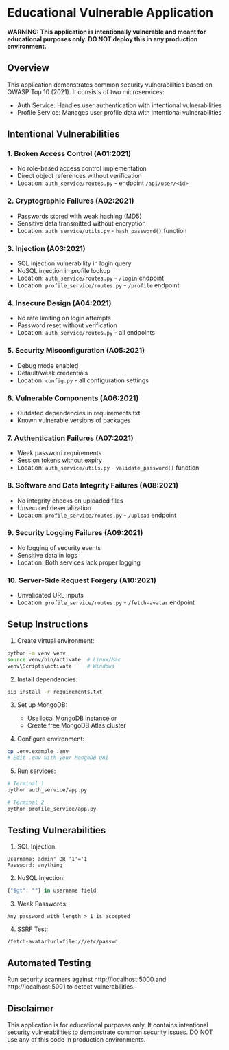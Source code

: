 # Educational Vulnerable Application

**WARNING: This application is intentionally vulnerable and meant for educational purposes only. DO NOT deploy this in any production environment.**

## Overview
This application demonstrates common security vulnerabilities based on OWASP Top 10 (2021). It consists of two microservices:
- Auth Service: Handles user authentication with intentional vulnerabilities
- Profile Service: Manages user profile data with intentional vulnerabilities

## Intentional Vulnerabilities

### 1. Broken Access Control (A01:2021)
- No role-based access control implementation
- Direct object references without verification
- Location: `auth_service/routes.py` - endpoint `/api/user/<id>`

### 2. Cryptographic Failures (A02:2021)
- Passwords stored with weak hashing (MD5)
- Sensitive data transmitted without encryption
- Location: `auth_service/utils.py` - `hash_password()` function

### 3. Injection (A03:2021)
- SQL injection vulnerability in login query
- NoSQL injection in profile lookup
- Location: `auth_service/routes.py` - `/login` endpoint
- Location: `profile_service/routes.py` - `/profile` endpoint

### 4. Insecure Design (A04:2021)
- No rate limiting on login attempts
- Password reset without verification
- Location: `auth_service/routes.py` - all endpoints

### 5. Security Misconfiguration (A05:2021)
- Debug mode enabled
- Default/weak credentials
- Location: `config.py` - all configuration settings

### 6. Vulnerable Components (A06:2021)
- Outdated dependencies in requirements.txt
- Known vulnerable versions of packages

### 7. Authentication Failures (A07:2021)
- Weak password requirements
- Session tokens without expiry
- Location: `auth_service/utils.py` - `validate_password()` function

### 8. Software and Data Integrity Failures (A08:2021)
- No integrity checks on uploaded files
- Unsecured deserialization
- Location: `profile_service/routes.py` - `/upload` endpoint

### 9. Security Logging Failures (A09:2021)
- No logging of security events
- Sensitive data in logs
- Location: Both services lack proper logging

### 10. Server-Side Request Forgery (A10:2021)
- Unvalidated URL inputs
- Location: `profile_service/routes.py` - `/fetch-avatar` endpoint

## Setup Instructions

1. Create virtual environment:
```bash
python -m venv venv
source venv/bin/activate  # Linux/Mac
venv\Scripts\activate     # Windows
```

2. Install dependencies:
```bash
pip install -r requirements.txt
```

3. Set up MongoDB:
   - Use local MongoDB instance or
   - Create free MongoDB Atlas cluster

4. Configure environment:
```bash
cp .env.example .env
# Edit .env with your MongoDB URI
```

5. Run services:
```bash
# Terminal 1
python auth_service/app.py

# Terminal 2
python profile_service/app.py
```

## Testing Vulnerabilities

1. SQL Injection:
```
Username: admin' OR '1'='1
Password: anything
```

2. NoSQL Injection:
```javascript
{"$gt": ""} in username field
```

3. Weak Passwords:
```
Any password with length > 1 is accepted
```

4. SSRF Test:
```
/fetch-avatar?url=file:///etc/passwd
```

## Automated Testing
Run security scanners against http://localhost:5000 and http://localhost:5001 to detect vulnerabilities.

## Disclaimer
This application is for educational purposes only. It contains intentional security vulnerabilities to demonstrate common security issues. DO NOT use any of this code in production environments.
